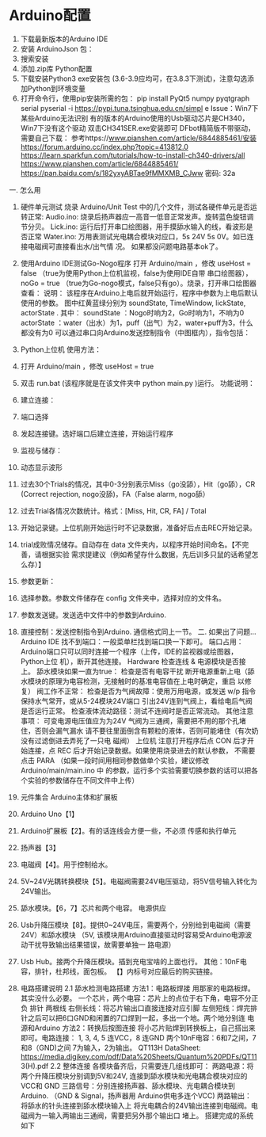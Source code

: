 # Arduino配置
1. 下载最新版本的Arduino IDE
2. 安装 ArduinoJson 包：
1. 搜索安装
2. 添加.zip库
Python配置
1. 下载安装Python3 exe安装包 (3.6-3.9应均可，在3.8.3下测试)，注意勾选添加Python到环境变量
2. 打开命令⾏，使⽤pip安装所需的包：
pip install PyQt5 numpy pyqtgraph serial pyserial -i https://pypi.tuna.tsinghua.edu.cn/simpl
e
Issue：Win7下某些Arduino⽆法识别
有的版本的Arduino使⽤的Usb驱动芯⽚是CH340，Win7下没有这个驱动
双击CH341SER.exe安装即可
DFbot精简版不带驱动，需要⾃⼰下载：
参考https://www.pianshen.com/article/6844885461/安装
https://forum.arduino.cc/index.php?topic=413812.0
https://learn.sparkfun.com/tutorials/how-to-install-ch340-drivers/all
https://www.pianshen.com/article/6844885461/
https://pan.baidu.com/s/182yxyABTae9fMMXMB_CJww 密码: 32a


⼀. 怎么⽤
1. 硬件单元测试
烧录 Arduino/Unit Test 中的⼏个⽂件，测试各硬件单元是否运转正常:
Audio.ino: 烧录后扬声器应⼀⾼⾳⼀低⾳正常发声。旋转蓝⾊旋钮调节分⻉。
Lick.ino: 运⾏后打开串⼝绘图器，⽤⼿摸舔⽔输⼊的线，看波形是否正常
Water.ino: 万⽤表测试光电耦合模块对应⼝，5s 24V 5s 0V。如已连接电磁阀可直接看出⽔/出⽓情
况。
如果都没问题电路基本ok了。
2. 使⽤Arduino IDE测试Go-Nogo程序
打开 Arduino/main ，修改 useHost = false （true为使⽤Python上位机监视，false为使⽤IDE⾃带
串⼝绘图器）， noGo = true （true为Go-nogo模式，false只有go）。烧录，打开串⼝绘图器查看：
说明：
该程序在Arduino上电后就开始运⾏，程序中参数为上电后默认使⽤的参数。
图中红⻩蓝绿分别为 soundState, TimeWindow, lickState, actorState . 其中：
soundState ：Nogo时响为2，Go时响为1，不响为0
actorState ：water（出⽔）为1，puff（出⽓）为2，water+puff为3，什么都没有为0
可以通过串⼝向Arduino发送控制指令（中图框内），指令包括：
3. Python上位机
使⽤⽅法：
1. 打开 Arduino/main ，修改 useHost = true
2. 双击 run.bat (该程序就是在该⽂件夹中 python main.py )运⾏。
功能说明：
1. 建⽴连接：
1. 端⼝选择
2. 发起连接键。选好端⼝后建⽴连接，开始运⾏程序
2. 监视与储存：
1. 动态显示波形
2. 过去30个Trials的情况，其中0-3分别表示Miss（go没舔），Hit（go舔），CR (Correct
rejection, nogo没舔)，FA（False alarm, nogo舔）
3. 过去Trial各情况次数统计。格式：[Miss, Hit, CR, FA] / Total
4. 开始记录键。上位机刚开始运⾏时不记录数据，准备好后点击REC开始记录。
5. trial成败情况储存。⾃动存在 data ⽂件夹内，以程序开始时间命名。【不完善，请根据实验
需求提建议（例如希望存什么数据，先后训多只⿏的话希望怎么存）】
3. 参数更新：
1. 选择参数。参数⽂件储存在 config ⽂件夹中，选择对应的⽂件名。
2. 参数发送键。发送选中⽂件中的参数到Arduino.
4. 直接控制：发送控制指令到Arduino. 通信格式同上⼀节。
⼆. 如果出了问题...
Arduino IDE
找不到端⼝：⼀般菜单栏找到端⼝换⼀下即可。
端⼝占⽤：Arduino端⼝只可以同时连接⼀个程序（上传，IDE的监视器或绘图器，Python上位
机），断开其他连接。
Hardware
检查连线 & 电源模块是否接上。
舔⽔模块如果⼀直为true：
检查是否有电容⼲扰
断开电源重新上电（舔⽔模块的原理为电容检测，⽆接触时的基准电容值在上电时确定，重启
以修复）
阀⼯作不正常：
检查是否为⽓阀故障：使⽤万⽤电源，或发送 w/p 指令保持⽔⽓常开，或从5-24模块24V端⼝
引出24V连到⽓阀上，看给电后⽓阀是否运⾏正常。
检查液体流动路径：测试不连阀时是否正常流动。
其他注意事项：
可变电源电压值应为为24V
⽓阀为三通阀，需要把不⽤的那个孔堵住，否则会漏⽓漏⽔
请不要往⾥⾯倒含有颗粒的液体，否则可能堵住（有次奶没有过滤倒进去弄死了⼀只电
磁阀）
上位机
注意打开程序后点 CON 后才开始连接，点 REC 后才开始记录数据。如果使⽤烧录进去的默认参数，
不需要点击 PARA （如果⼀段时间⽤相同参数做单个实验，建议修改 Arduino/main/main.ino 中
的参数，运⾏多个实验需要切换参数的话可以把各个实验的参数储存在不同⽂件中上传）

1. 元件集合
Arduino主体和扩展板
1. Arduino Uno【1】
2. Arduino扩展板【2】。有的话连线会⽅便⼀些，不必须
传感和执⾏单元
3. 扬声器【3】
4. 电磁阀【4】。⽤于控制给⽔。
5. 5V~24V光耦转换模块【5】。电磁阀需要24V电压驱动，将5V信号输⼊转化为24V输出。
6. 舔⽔模块。【6，7】芯⽚和两个电容。
电源供应
7. Usb升降压模块【8】。提供0~24V电压，需要两个，分别给到电磁阀（需要24V）和舔⽔模块
（5V, 该模块⽤Arduino直接驱动时容易受Arduino电源波动⼲扰导致输出结果错误，故需要单独⼀
路电源）
8. Usb Hub。接两个升降压模块。插到充电宝啥的上⾯也⾏。
其他：10nF电容，排针，杜邦线，⾯包板。
【】内标号对应最后的购买链接。
2. 电路搭建说明
2.1 舔⽔检测电路搭建
⽅法1：电路板焊接
⽤那家的电路板焊。其实没什么必要。
⼀个芯⽚，两个电容：芯⽚上的点位于右下⻆，电容不分正负
排针
两根线
右侧⻓线：将芯⽚输出⼝直接连接对应引脚
左侧短线：焊完排针之后可以把6⼝GND和闲置的7⼝焊到⼀起，多出⼀个地。两个地分别连
电源和Arduino
⽅法2：转换后按图连接
将⼩芯⽚贴焊到转换板上，⾃⼰搭出来即可。电路连接：
1, 3, 4, 5 连VCC，8 连GND
两个10nF电容：6和7之间，7和8（GND)之间
7为输⼊，2为输出。
QT113H DataSheet: https://media.digikey.com/pdf/Data%20Sheets/Quantum%20PDFs/QT11
3(H).pdf
2.2 整体连接
各模块备⻬后，只需要连⼏组线即可：
两路电源：将两个升降压模块分别调到5V和24V, 连接到舔⽔模块和光电耦合模块对应的VCC和
GND
三路信号：分别连接扬声器、舔⽔模块、光电耦合模块到Arduino. （GND & Signal，扬声器⽤
Arduino供电多连个VCC)
两路输出：
将舔⽔的针头连接到舔⽔模块输⼊上
将光电耦合的24V输出连接到电磁阀。电磁阀为⼀输⼊两输出三通阀，需要把另外那个输出⼝
堵上。
搭建完成的系统如下
